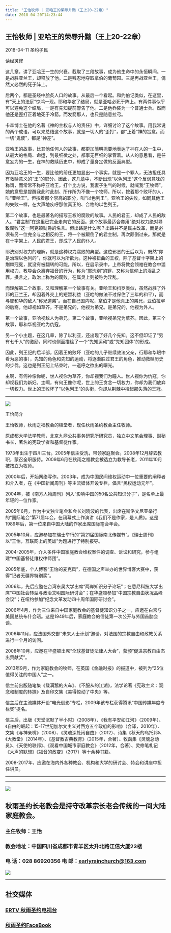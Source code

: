 ```yaml
---
title: "王怡牧师 | 亚哈王的荣辱升黜（王上20-22章）"
date: 2018-04-20T14:23:44
---
```


## 王怡牧师 | 亚哈王的荣辱升黜（王上20-22章）

2018-04-11 圣约子民


读经灵修

这几章，讲了亚哈王一生的兴衰。截取了三段故事，成为他生命中的永恒瞬间。一是战胜亚兰王，却释放了他。二是残忍地夺取拿伯的葡萄园。三是再战亚兰王，偶然又必然的死于阵上。

 

后两个，都是圣经中脍炙人口的故事。从最后一个看起。和约伯记类似，在这里，有“天上的法庭”惊鸿一现。耶和华定了结局，就是亚哈必死于阵上。有两件事似乎可以避免这个结局，一是有先知提前警告了他。二是他乔装为一个普通士兵。然而他还是歪打正着地死于冷箭。而发箭那人，也只是随意拉弓。

 

卡森博士在他的名著《神的主权与人的责任》中，详细讨论了这个故事。用我常说的两个成语，可以来总结这个故事，就是一切人的“歪打”，都“正着”神的旨意。而一切“鬼使”，都是“神差”。

 

亚哈王的故事，比其他任何人的故事，都更加简明扼要地表达了神在人的一生中，从最大的格局、命运，到最细微之处，都事无巨细的掌管着。从人的意思看，是任意妄为的一生，在神的救赎历史中，却成了量身定做的反面典型。

 

因为亚哈王的一生，要比他的前任更加显出一个事实，就是一个罪人，无法担任具有救赎意义的“王”的职分。因此，这几章中，不断出现“以色列王”这个反讽意味的称谓，而常常不称呼亚哈王。打个比方说，我妻子生气的时候，就喊我“王牧师”。她的意思是提醒我此时此刻、所作所为不像一个牧师。所以，按着那个败坏的人，叫“亚哈王”。但按着那个崇高的职分，叫“以色列王”。亚哈王的失败，如同其他王的失败一样，在大声地疾呼那位真正的、合格的以色列王。

 

第二个故事，也是最著名的描写王权的腐败的故事。人民的君王，却成了人民的敌人。“君主制”在这里已完全走向它的反面。这个故事最适合套用“绝对权力绝对导致腐败”这一阿克顿勋爵的名言。但出路是什么呢？出路并不是民主改革，而是必须有另一位完全与之相反的王，将一个被颠倒了的君主制，再次颠倒过来。那就是在十字架上，人民的君王，却成了人民的仆人。

 

耶洗别对权力的理解，就是这种权力腐败的典型。这位邪恶的王后以为，既然“你是治理以色列的”，你就可以为所欲为。这种被扭曲的王权，除了基督十字架上的荆棘冠冕，就没有被翻转的可能。所以，在启示录中，上帝将教会领袖在教会中滥用权力、教导会众离弃福音的行为，称为“耶洗别”的罪，又称为信仰上的淫乱之罪。换言之，政治上称为的腐败，在属灵上则被称为淫乱。

 

而理解第二个故事，又和理解第一个故事有关。亚哈王和扫罗类似，虽然战胜了外邦的亚兰王，却因着外交上的短暂利益（亚哈的做法不过保住了三年的和平），而与耶和华的敌人“称兄道弟”。而在自己国内呢，拿伯才是他真正的弟兄，亚伯拉罕的后裔，他却视如草芥。不是弟兄的，他视为弟兄。是弟兄的，他视为外人。

 

第一个故事，亚哈视敌人为弟兄。第二个故事，亚哈视弟兄为草芥。因此，第三个故事，耶和华视亚哈为仇寇。

 

另一个小主题，在这几章，除了以利亚，还出现了好几个先知。这不但印证了“另有七千人”的激励，同时也侧面描绘了一个“先知运动”或“先知团体”的形成。

 

因此，列王纪的后半部，因着王的败坏（亚哈的儿子继续效法父亲，行耶和华眼中看为恶的事），先知的角色和先知的运动，将逐渐胜过君王的角色，推动救赎历史的步伐。这也是列王纪上结束时，一道呼之欲出的曙光。

 

主啊，有何神像你呢，世人视你为草芥，你却视我们为瞳人。世人视你为仇寇，你却视我们为新妇。主啊，有何王像你呢，世上的王贪念一切权力，你却为我们放弃一切权力。世上的王败坏了“以色列王”的头衔，你却从荆棘中拾起那失落的王冠。



------------------------------------------------------------------------------------------------------------
<img src="http://ww1.sinaimg.cn/large/00763B6bly1fpwd17y2qpj30b307eq2w.jpg"/>

王怡简介


王怡牧师，秋雨之福教会的植堂者，现任秋雨圣约教会主任牧师。

原成都大学法学教师，北京九鼎公共事务研究所研究员，独立中文笔会理事、副秘书长，著名的宪政学者和基督徒作家。

1973年出生于四川三台。2005年信主受洗，带领家庭聚会。2008年12月辞去教职，蒙召全职服侍。2009年6月在秋雨之福教会被选立为教导长老，2011年10月被按立为牧师。

2000年后，开始网络写作。2003年，成为中国民间维权运动中一位重要的阐释者和介入者，在《中国新闻周刊》等主流媒体开设专栏，倡言“民权运动元年”。

2004年，被《南方人物周刊》列入“影响中国的50名公共知识分子”，是名单上最年轻的一位作家。

2005年6月，作为中文独立笔会和会长刘晓波的代表，出席在斯洛文尼亚举行的“国际笔会”第71届年会，在闭幕式上作演讲《我们不是作家，是人质》。这是1989年后，第一位来自中国大陆的作家出席国际笔会年会。

2005年10月，应邀参加在瑞士举行的“第21届国际南北传媒节”。《瑞士周刊》以“王怡，互联网上的英雄”为题进行了特别报导。

2004-2005年，介入多件中国家庭教会维权案件的调查、诉讼和研究，参与组建“中国基督徒维权律师团”。

2005年底，个人博客“王怡的麦克风”，在德国之声举办的世界博客大赛中，获得“记者无疆界特别奖”。

2006年，先后应邀在台湾东吴大学出席“两岸知识分子论坛”；在悉尼科技大学出席“中国社会转型与政治文明国际研讨会”；在华盛顿参加“中国宗教自由状况高峰会议”；在纽约参加“纪念文革发动四十周年国际研讨会”。

2006年4月，作为三位来自中国家庭教会的基督徒知识分子之一，应邀在白宫与美国总统布什会晤。这是1949年后，家庭教会的信徒第一次公开与外国首脑会谈。

2006年11月，应法国外交部“未来人士计划”邀请，对法国的宗教自由和政教关系进行一个月的访问。

2008年10月，应邀在华盛顿出席“全球基督徒法律人大会”，获颁“促进宗教自由杰出贡献奖”。

2013年9月，作为家庭教会的牧师，在英国《金融时报》的报道中，被列为“25位值得关注的中国人”之一。

信主前出版随笔集《载满鹅的火车》、《不服从的江湖》，法学论著《宪政主义：观念和制度的转捩》及自印文集《美得惊动了中央》等。

信主后在主流媒体开设“电光倒影”专栏，2009年该专栏获得腾讯“中国传媒年度专栏奖”提名。

信主后，出版《天堂沉默了半小时》（2008年）、《我有平安如江河》（2009年）、《自由的崛起：15-17世纪加尔文主义对西方五个政府的影响》（合译，2010年）、文集《与神亲嘴》（2008）、《灵魂深处闹自由》（2012）、诗集《秋天的乌托邦》、《大教堂》（2014年）、《基督教古典教育》（2015年，合著）、牧函集《灵魂总动员》、《天使的联邦》、《观看中国城市家庭教会》（2012年，合著）、灵修笔札记《大声的默想》《福音的政变》（2017）等十余种书籍。

2008-2017年，应邀在海内外各种教会、机构和大学的研讨会、特会和讲座中担任讲员。





------------------------------------------------------------------------------------------------------------
------------------------------------------------------------------------------------------------------------
<img src="http://ww1.sinaimg.cn/large/00763B6bgy1fpvojilplcj308008074j.jpg"/>


## 秋雨圣约长老教会是持守改革宗长老会传统的一间大陆家庭教会。 

###  主任牧师：王怡 
### 教会地址：中国四川省成都市青羊区太升北路江信大厦23楼
###  电        话：028 86920356           电        邮：earlyrainchurch@163.com
<img src="http://ww1.sinaimg.cn/large/00763B6bly1fq11ea2huhg304201qgm0.gif"/>


------------------------------------------------------------------------------------------------------------
## **社交媒体**
###  [ERTV 秋雨圣约电视台](https://www.youtube.com/channel/UCn7IF7YEKrgKi0LaCsX8YCg/about)
### [秋雨圣约FaceBook](https://www.facebook.com/church.earlyraincovenant)